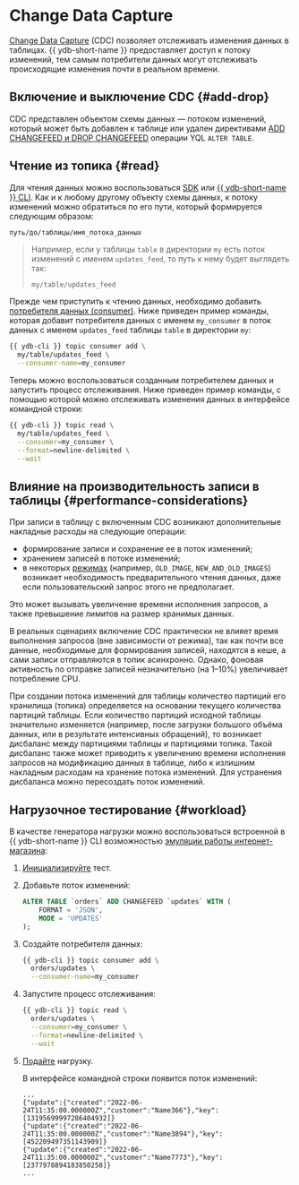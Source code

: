 # Change Data Capture

[Change Data Capture](../concepts/cdc.md) (CDC) позволяет отслеживать изменения данных в таблицах. {{ ydb-short-name }} предоставляет доступ к потоку изменений, тем самым потребители данных могут отслеживать происходящие изменения почти в реальном времени.

## Включение и выключение CDC {#add-drop}

CDC представлен объектом схемы данных — потоком изменений, который может быть добавлен к таблице или удален директивами [ADD CHANGEFEED и DROP CHANGEFEED](../yql/reference/syntax/alter_table.md#changefeed) операции YQL `ALTER TABLE`.

## Чтение из топика {#read}

Для чтения данных можно воспользоваться [SDK](../reference/ydb-sdk/) или [{{ ydb-short-name }} CLI](../reference/ydb-cli/). Как и к любому другому объекту схемы данных, к потоку изменений можно обратиться по его пути, который формируется следующим образом:

```txt
путь/до/таблицы/имя_потока_данных
```

>Например, если у таблицы `table` в директории `my` есть поток изменений с именем `updates_feed`, то путь к нему будет выглядеть так:
>
>```text
>my/table/updates_feed
>```

Прежде чем приступить к чтению данных, необходимо добавить [потребителя данных (consumer)](../concepts/topic.md#consumer). Ниже приведен пример команды, которая добавит потребителя данных с именем `my_consumer` в поток данных с именем `updates_feed` таблицы `table` в директории `my`:

```bash
{{ ydb-cli }} topic consumer add \
  my/table/updates_feed \
  --consumer-name=my_consumer
```

Теперь можно воспользоваться созданным потребителем данных и запустить процесс отслеживания. Ниже приведен пример команды, с помощью которой можно отслеживать изменения данных в интерфейсе командной строки:

```bash
{{ ydb-cli }} topic read \
  my/table/updates_feed \
  --consumer=my_consumer \
  --format=newline-delimited \
  --wait
```

## Влияние на производительность записи в таблицы {#performance-considerations}

При записи в таблицу с включенным CDC возникают дополнительные накладные расходы на следующие операции:

* формирование записи и сохранение ее в поток изменений;
* хранением записей в потоке изменений;
* в некоторых [режимах](../yql/reference/syntax/alter_table.md#changefeed-options) (например, `OLD_IMAGE`, `NEW_AND_OLD_IMAGES`) возникает необходимость предварительного чтения данных, даже если пользовательский запрос этого не предполагает.

Это может вызывать увеличение времени исполнения запросов, а также превышение лимитов на размер хранимых данных.

В реальных сценариях включение CDC практически не влияет время выполнения запросов (вне зависимости от режима), так как почти все данные, необходимые для формирования записей, находятся в кеше, а сами записи отправляются в топик асинхронно. Однако, фоновая активность по отправке записей незначительно (на 1–10%) увеличивает потребление CPU.

При создании потока изменений для таблицы количество партиций его хранилища (топика) определяется на основании текущего количества партиций таблицы. Если количество партиций исходной таблицы значительно изменяется (например, после загрузки большого объёма данных, или в результате интенсивных обращений), то возникает дисбаланс между партициями таблицы и партициями топика. Такой дисбаланс также может приводить к увеличению времени исполнения запросов на модификацию данных в таблице, либо к излишним накладным расходам на хранение потока изменений. Для устранения дисбаланса можно пересоздать поток изменений.

## Нагрузочное тестирование {#workload}

В качестве генератора нагрузки можно воспользоваться встроенной в {{ ydb-short-name }} CLI возможностью [эмуляции работы интернет-магазина](../reference/ydb-cli/commands/workload/stock):

1. [Инициализируйте](../reference/ydb-cli/commands/workload/stock#init) тест.
1. Добавьте поток изменений:

    ```sql
    ALTER TABLE `orders` ADD CHANGEFEED `updates` WITH (
        FORMAT = 'JSON',
        MODE = 'UPDATES'
    );
    ```

1. Создайте потребителя данных:

    ```bash
    {{ ydb-cli }} topic consumer add \
      orders/updates \
      --consumer-name=my_consumer
    ```

1. Запустите процесс отслеживания:

    ```bash
    {{ ydb-cli }} topic read \
      orders/updates \
      --consumer=my_consumer \
      --format=newline-delimited \
      --wait
    ```

1. [Подайте](../reference/ydb-cli/commands/workload/stock#run) нагрузку.

    В интерфейсе командной строки появится поток изменений:

    ```text
    ...
    {"update":{"created":"2022-06-24T11:35:00.000000Z","customer":"Name366"},"key":[13195699997286404932]}
    {"update":{"created":"2022-06-24T11:35:00.000000Z","customer":"Name3894"},"key":[452209497351143909]}
    {"update":{"created":"2022-06-24T11:35:00.000000Z","customer":"Name7773"},"key":[2377978894183850258]}
    ...
    ```

